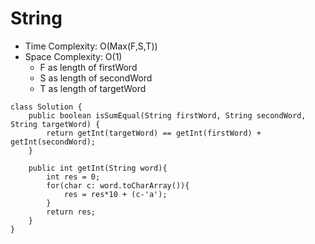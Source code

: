 # String
* Time Complexity: O(Max(F,S,T))
* Space Complexity: O(1)
	* F as length of firstWord
	* S as length of secondWord
	* T as length of targetWord
```
class Solution {
    public boolean isSumEqual(String firstWord, String secondWord, String targetWord) {
        return getInt(targetWord) == getInt(firstWord) + getInt(secondWord);
    }

    public int getInt(String word){
        int res = 0;
        for(char c: word.toCharArray()){
            res = res*10 + (c-'a');
        }
        return res;
    }
}
```